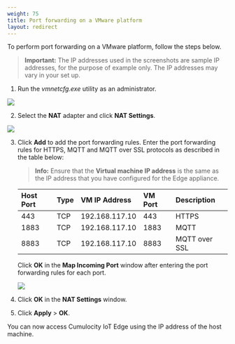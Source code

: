 ```yaml
---
weight: 75
title: Port forwarding on a VMware platform
layout: redirect
---
```


To perform port forwarding on a VMware platform, follow the steps below.

>**Important:** The IP addresses used in the screenshots are sample IP addresses, for the purpose of example only. The IP addresses may vary in your set up.

1. Run the *vmnetcfg.exe* utility as an administrator.
<img src="/images/edge/edge-vmware-port-forwarding-01.png" name="Port forwarding on VMware"/>

2. Select the **NAT** adapter and click **NAT Settings**.
<img src="/images/edge/edge-vmware-port-forwarding-02.png" name="NAT Settings"/>
	
3. Click **Add** to add the port forwarding rules. Enter the port forwarding rules for HTTPS, MQTT and MQTT over SSL protocols as described in the table below:


	>**Info:** Ensure that the **Virtual machine IP address** is the same as the IP address that you have configured for the Edge appliance.

	|Host Port|Type|VM IP Address|VM Port|Description
	|:---|:---|:---|:---|:---
	|443|TCP|192.168.117.10|443|HTTPS
	|1883|TCP|192.168.117.10|1883|MQTT
	|8883|TCP|192.168.117.10|8883|MQTT over SSL

	Click **OK** in the **Map Incoming Port** window after entering the port forwarding rules for each port.

	<img src="/images/edge/edge-vmware-port-forwarding-03.png" name="NAT Settings"/>

4. Click **OK** in the **NAT Settings** window.

5. Click **Apply** > **OK**.

You can now access Cumulocity IoT Edge using the IP address of the host machine.
